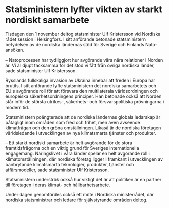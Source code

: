 # Statsministern lyfter vikten av starkt nordiskt samarbete

Tisdagen den 1 november deltog statsminister Ulf Kristersson vid Nordiska rådet session i Helsingfors. I sitt anförande betonade statsministern betydelsen av de nordiska ländernas stöd för Sverige och Finlands Nato-ansökan.

– Natoprocessen har tydliggjort hur avgörande våra nära relationer i Norden är. Vi är djupt tacksamma för det stöd vi fått från övriga nordiska länder, sade statsminister Ulf Kristersson.

Rysslands fullskaliga invasion av Ukraina innebär att freden i Europa har brutits. I sitt anförande lyfte statsministern det nordiska samarbetets och EU:s avgörande roll för att försvara den multilaterala världsordningen och europeiska säkerhetsordningens principer. Han betonade också att Norden står inför de största utrikes-, säkerhets- och försvarspolitiska prövningarna i modern tid.

Statsministern poängterade att de nordiska ländernas globala ledarskap är påtagligt inom områden som fred och frihet, men även avseende klimatfrågan och den gröna omställningen. Likaså är de nordiska företagen världsledande i utvecklingen av nya klimatsmarta tjänster och produkter.

– Ett starkt nordiskt samarbete är helt avgörande för de stora framtidsfrågorna och en viktig grund för Sveriges internationella engagemang. Näringslivet i våra länder spelar en helt avgörande roll i klimatomställningen, där nordiska företag ligger i framkant i utvecklingen av banbrytande klimatsmarta teknologier, produkter, tjänster och affärsmodeller, sade statsminister Ulf Kristersson.

Statsministern underströk också hur viktigt det är att politiken är en partner till företagen i deras klimat- och hållbarhetsarbete.

Under dagen genomfördes också ett möte i Nordiska ministerrådet, där nordiska statsministrar och ledare för självstyrande områden deltog.
